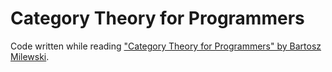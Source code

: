 # Category Theory for Programmers

Code written while reading ["Category Theory for Programmers" by Bartosz Milewski](https://github.com/hmemcpy/milewski-ctfp-pdf).
